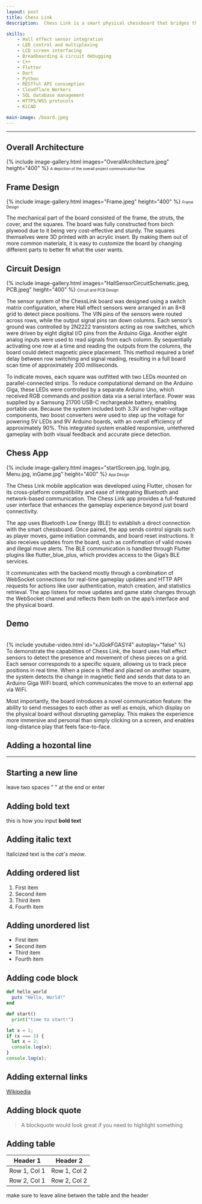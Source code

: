 ```yaml
---
layout: post
title: Chess Link
description:  Chess Link is a smart physical chessboard that bridges the gap between traditional tactile play and modern online connectivity. Designed in response to the rise of remote gaming during the COVID-19 pandemic, it allows users to play chess physically while connected to friends or AI opponents via a companion Android app. The board uses 64 Hall effect sensors and RGB LEDs to track piece movements and guide gameplay with intuitive lighting. An Arduino Giga manages local hardware, while Cloudflare Workers and Durable Objects handle real-time game logic and matchmaking. With Bluetooth and WiFi connectivity, Chess Link delivers a seamless, screen-free chess experience.

skills:
    - Hall effect sensor integration
    - LED control and multiplexing
    - LCD screen interfacing
    - Breadboarding & circuit debugging
    - C++
    - Flutter 
    - Dart
    - Python
    - RESTful API consumption
    - Cloudflare Workers
    - SQL database management
    - HTTPS/WSS protocols
    - KiCAD

main-image: /board.jpeg
---
```


---

## Overall Architecture
{% include image-gallery.html images="OverallArchitecture.jpeg" height="400" %}
<span style="font-size: 10px">A depiction of the overall project communication flow</span>

## Frame Design
{% include image-gallery.html images="Frame.jpeg" height="400" %}
<span style="font-size: 10px">Frame Design</span>

The mechanical part of the board consisted of the frame, the struts, the cover, and the squares. 
The board was fully constructed from birch plywood due to it being very cost-effective and sturdy. The squares themselves were 3D printed with an acrylic insert. By making them out of more common materials, it is easy to customize the board by changing different parts to better fit what the user wants.

## Circuit Design
{% include image-gallery.html images="HallSensorCircuitSchematic.jpeg, PCB.jpeg" height="400" %}
<span style="font-size: 10px">Circuit and PCB Design</span>

The sensor system of the ChessLink board was designed using a switch matrix configuration, where Hall effect sensors were arranged in an 8×8 grid to detect piece positions. The VIN pins of the sensors were routed across rows, while the output signal pins ran down columns. Each sensor’s ground was controlled by 2N2222 transistors acting as row switches, which were driven by eight digital I/O pins from the Arduino Giga. Another eight analog inputs were used to read signals from each column. By sequentially activating one row at a time and reading the outputs from the columns, the board could detect magnetic piece placement. This method required a brief delay between row switching and signal reading, resulting in a full board scan time of approximately 200 milliseconds.

To indicate moves, each square was outfitted with two LEDs mounted on parallel-connected strips. To reduce computational demand on the Arduino Giga, these LEDs were controlled by a separate Arduino Uno, which received RGB commands and position data via a serial interface. Power was supplied by a Samsung 21700 USB-C rechargeable battery, enabling portable use. Because the system included both 3.3V and higher-voltage components, two boost converters were used to step up the voltage for powering 5V LEDs and 9V Arduino boards, with an overall efficiency of approximately 90%. This integrated system enabled responsive, untethered gameplay with both visual feedback and accurate piece detection.

## Chess App
{% include image-gallery.html images="startScreen.jpg, logIn.jpg, Menu.jpg, inGame.jpg" height="400" %}
<span style="font-size: 10px">App Design</span>

The Chess Link mobile application was developed using Flutter, chosen for its cross-platform 
compatibility and ease of integrating Bluetooth and network-based communication. The Chess 
Link app provides a full-featured user interface that enhances the gameplay experience beyond 
just board connectivity.

The app uses Bluetooth Low Energy (BLE) to establish a direct connection with the smart 
chessboard. Once paired, the app sends control signals such as player moves, game initiation 
commands, and board reset instructions. It also receives updates from the board, such as 
confirmation of valid moves and illegal move alerts. The BLE communication is handled 
through Flutter plugins like flutter_blue_plus, which provides access to the Giga’s BLE services. 

It communicates with the backend mostly through a combination of WebSocket 
connections for real-time gameplay updates and HTTP API requests for actions like user 
authentication, match creation, and statistics retrieval. The app listens for move updates and 
game state changes through the WebSocket channel and reflects them both on the app’s interface 
and the physical board.

## Demo
<br>
{% include youtube-video.html id="xJGokFGASY4" autoplay="false" %}

<br>
To demonstrate the capabilities of Chess Link, the board uses Hall effect sensors to detect the 
presence and movement of chess pieces on a grid. Each sensor corresponds to a specific square, 
allowing us to track piece positions in real time. When a piece is lifted and placed on another 
square, the system detects the change in magnetic field and sends that data to an Arduino Giga 
WiFi board, which communicates the move to an external app via WiFi. 

Most importantly, the board introduces a novel communication feature: the ability to send 
messages to each other as well as emojis, which display on the physical board without disrupting 
gameplay. This makes the experience more immersive and personal than simply clicking on a 
screen, and enables long-distance play that feels face-to-face.

## Adding a hozontal line
---

## Starting a new line
leave two spaces "  " at the end or enter <br>

## Adding bold text
this is how you input **bold text**

## Adding italic text
Italicized text is the *cat's meow*.

## Adding ordered list
1. First item
2. Second item
3. Third item
4. Fourth item

## Adding unordered list
- First item
- Second item
- Third item
- Fourth item

## Adding code block
```ruby
def hello_world
  puts "Hello, World!"
end
```

```python
def start()
  print("time to start!")
```

```javascript
let x = 1;
if (x === 1) {
  let x = 2;
  console.log(x);
}
console.log(x);

```

## Adding external links
[Wikipedia](https://en.wikipedia.org)


## Adding block quote
> A blockquote would look great if you need to highlight something


## Adding table 

| Header 1 | Header 2 |
|----------|----------|
| Row 1, Col 1 | Row 1, Col 2 |
| Row 2, Col 1 | Row 2, Col 2 |

make sure to leave aline betwen the table and the header


